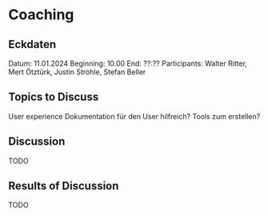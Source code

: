 # Coaching

## Eckdaten

Datum: 11.01.2024
Beginning: 10.00
End: ??:??
Participants: Walter Ritter, Mert Ötztürk, Justin Ströhle, Stefan Beller

## Topics to Discuss

User experience
Dokumentation für den User hilfreich? 
Tools zum erstellen?

## Discussion

TODO

## Results of Discussion

TODO
